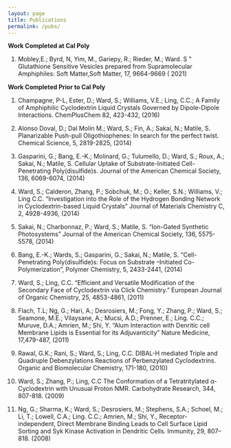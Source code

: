 ```yaml
---
layout: page
title: Publications
permalink: /pubs/
---
```


**Work Completed at Cal Poly**

 1. Mobley,E.; Byrd, N, Yim, M., Gariepy, R.; Rieder, M.; Ward. S " Glutathione Sensitive Vesicles prepared from Supramolecular Amphiphiles: Soft Matter,Soft Matter,  17, 9664-9669 ( 2021) 

**Work Completed Prior to Cal Poly**

1. Champagne, P-L, Ester, D.; Ward, S.; Williams, V.E.; Ling, C.C.; A Family of Amphiphilic Cyclodextrin Liquid Crystals Governed by Dipole-Dipole Interactions. ChemPlusChem 82, 423-432, (2016)

2. Alonso Doval, D.; Dal Molin M.; Ward, S.; Fin, A.; Sakai, N.; Matile, S. Planarizable Push-pull Oligothiophenes: In search for the perfect twist. Chemical Science, 5, 2819-2825, (2014)

3. Gasparini, G.; Bang, E.-K.; Molinard, G.; Tulumello, D.; Ward, S.; Roux, A.; Sakai, N.; Matile, S. Cellular Uptake of Substrate-Initiated Cell-Penetrating Poly(disulfide)s. Journal of the American Chemical Society, 136, 6069-6074, (2014) 

4. Ward, S.; Calderon, Zhang, P.; Sobchuk, M.; O.; Keller, S.N.; Williams, V.; Ling C.C. “Investigation into the Role of the Hydrogen Bonding Network in Cyclodextrin-based Liquid Crystals” Journal of Materials Chemistry C, 2, 4928-4936, (2014) 

5. Sakai, N.; Charbonnaz, P.; Ward, S.; Matile, S. “Ion-Gated Synthetic Photosystems” Journal of the American Chemical Society, 136, 5575-5578, (2014) 
 
6. Bang, E.-K.; Wards, S.; Gasparini, G.; Sakai, N.; Matile, S. “Cell-Penetrating Poly(disulfide)s: Focus on Substrate –Initiated Co-Polymerization”, Polymer Chemistry, 5, 2433-2441, (2014) 
 
7. Ward, S.; Ling, C.C. “Efficient and Versatile Modification of the Secondary Face of Cyclodextrin via Click Chemistry.” European Journal of Organic Chemistry, 25, 4853-4861, (2011)
 
8. Flach, T.L; Ng, G.; Hari, A.; Desrosiers, M.; Fong, Y.; Zhang, P.; Ward, S.; Seamone, M.E.; Vilaysane, A.; Mucsi, A.D.; Prenner, E.; Ling. C.C.; Muruve, D.A.; Amrien, M.; Shi, Y. “Alum Interaction with Denritic cell Membrane Lipids is Essential for its Adjuvanticity” Nature Medicine, 17,479-487, (2011) 

9.  Rawal, G.K.; Rani, S.; Ward, S.; Ling, C.C. DIBAL-H mediated Triple and Quadruple Debenzylations Reactions of Perbenzylated Cyclodextrins. Organic and Biomolecular Chemistry, 171-180, (2010) 

10. Ward, S.; Zhang, P.; Ling, C.C The Conformation of a Tetratritylated α-Cyclodextrin with Unusual Proton NMR. Carbohydrate Research, 344, 807-818. (2009) 

11. Ng, G.; Sharma, K.; Ward, S.; Desrosiers, M.; Stephens, S.A.; Schoel, M.; Li, T.; Lowell, C.A.; Ling. C.C.; Amrien, M.; Shi, Y., Receptor-independent, Direct Membrane Binding Leads to Cell Surface Lipid Sorting and Syk Kinase Activation in Dendritic Cells. Immunity, 29, 807–818. (2008)
